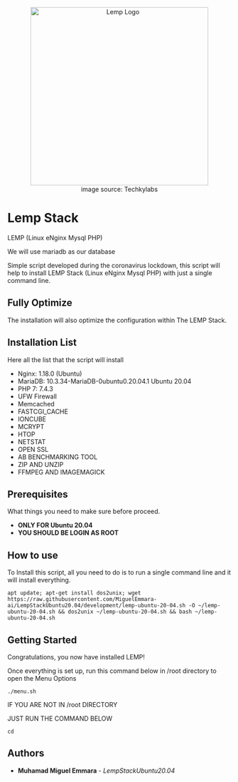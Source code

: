 <p align="center"><a href="[https://laravel.com](https://github.com/MiguelEmmara-ai/LempStackUbuntu20.04)" target="_blank"><img src="https://raw.githubusercontent.com/MiguelEmmara-ai/LempStackUbuntu20.04/development/logo/lemp.jpeg" width="400" alt="Lemp Logo"></a><br>image source: Techkylabs</p>

# Lemp Stack
LEMP (Linux eNginx Mysql PHP)

We will use mariadb as our database

Simple script developed during the coronavirus lockdown, this script will help to install LEMP Stack (Linux eNginx Mysql PHP) with just a single command line.

## Fully Optimize
The installation will also optimize the configuration within The LEMP Stack.

## Installation List
Here all the list that the script will install
- Nginx: 1.18.0 (Ubuntu)
- MariaDB: 10.3.34-MariaDB-0ubuntu0.20.04.1 Ubuntu 20.04
- PHP 7: 7.4.3
- UFW Firewall
- Memcached
- FASTCGI_CACHE
- IONCUBE
- MCRYPT
- HTOP
- NETSTAT
- OPEN SSL
- AB BENCHMARKING TOOL
- ZIP AND UNZIP
- FFMPEG AND IMAGEMAGICK

## Prerequisites
What things you need to make sure before proceed.
* **ONLY FOR Ubuntu 20.04**
* **YOU SHOULD BE LOGIN AS ROOT**

## How to use
To Install this script, all you need to do is to run a single command line and it will install everything.

```
apt update; apt-get install dos2unix; wget https://raw.githubusercontent.com/MiguelEmmara-ai/LempStackUbuntu20.04/development/lemp-ubuntu-20-04.sh -O ~/lemp-ubuntu-20-04.sh && dos2unix ~/lemp-ubuntu-20-04.sh && bash ~/lemp-ubuntu-20-04.sh

```

## Getting Started
Congratulations, you now have installed LEMP!

Once everything is set up, run this command below in /root directory to open the Menu Options
```
./menu.sh
```
IF YOU ARE NOT IN /root DIRECTORY

JUST RUN THE COMMAND BELOW
```
cd
```

## Authors
* **Muhamad Miguel Emmara** - *LempStackUbuntu20.04*
